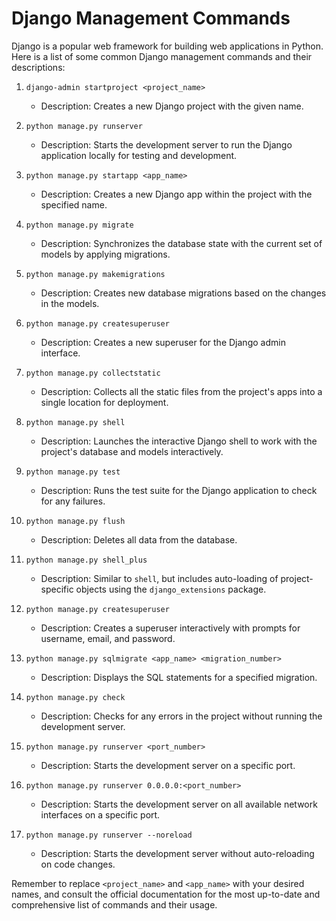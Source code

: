 # Django Management Commands

Django is a popular web framework for building web applications in Python. Here is a list of some common Django management commands and their descriptions:

1. `django-admin startproject <project_name>`
   - Description: Creates a new Django project with the given name.

2. `python manage.py runserver`
   - Description: Starts the development server to run the Django application locally for testing and development.

3. `python manage.py startapp <app_name>`
   - Description: Creates a new Django app within the project with the specified name.

4. `python manage.py migrate`
   - Description: Synchronizes the database state with the current set of models by applying migrations.

5. `python manage.py makemigrations`
   - Description: Creates new database migrations based on the changes in the models.

6. `python manage.py createsuperuser`
   - Description: Creates a new superuser for the Django admin interface.

7. `python manage.py collectstatic`
   - Description: Collects all the static files from the project's apps into a single location for deployment.

8. `python manage.py shell`
   - Description: Launches the interactive Django shell to work with the project's database and models interactively.

9. `python manage.py test`
   - Description: Runs the test suite for the Django application to check for any failures.

10. `python manage.py flush`
    - Description: Deletes all data from the database.

11. `python manage.py shell_plus`
    - Description: Similar to `shell`, but includes auto-loading of project-specific objects using the `django_extensions` package.

12. `python manage.py createsuperuser`
    - Description: Creates a superuser interactively with prompts for username, email, and password.

13. `python manage.py sqlmigrate <app_name> <migration_number>`
    - Description: Displays the SQL statements for a specified migration.

14. `python manage.py check`
    - Description: Checks for any errors in the project without running the development server.

15. `python manage.py runserver <port_number>`
    - Description: Starts the development server on a specific port.

16. `python manage.py runserver 0.0.0.0:<port_number>`
    - Description: Starts the development server on all available network interfaces on a specific port.

17. `python manage.py runserver --noreload`
    - Description: Starts the development server without auto-reloading on code changes.

Remember to replace `<project_name>` and `<app_name>` with your desired names, and consult the official documentation for the most up-to-date and comprehensive list of commands and their usage.
